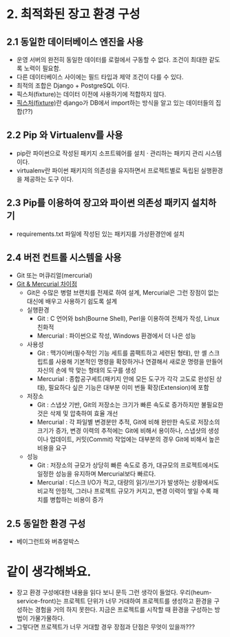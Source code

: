 # 2. 최적화된 장고 환경 구성

## 2.1 동일한 데이터베이스 엔진을 사용

- 운영 서버의 완전히 동일한 데이터를 로컬에서 구동할 수 없다. 조건이 최대한 같도록 노력이 필요함.
- 다른 데이터베이스 사이에는 필드 타입과 제약 조건이 다를 수 있다.
- 최적의 조합은 Django + PostgreSQL 이다.
- 픽스처(fixture)는 데이터 이전에 사용하기에 적합하지 않다.
- [픽스처(fixture)](https://wkdtjsgur100.github.io/django-initial-data/)란 django가 DB에서 import하는 방식을 알고 있는 데이터들의 집합(??)
 

## 2.2 Pip 와 Virtualenv를 사용

- pip란 파이썬으로 작성된 패키지 소프트웨어를 설치 · 관리하는 패키지 관리 시스템 이다.
- virtualenv란 파이썬 패키지의 의존성을 유지하면서 프로젝트별로 독립된 실행환경을 제공하는 도구 이다.


## 2.3 Pip를 이용하여 장고와 파이썬 의존성 패키지 설치하기

- requirements.txt 파일에 작성된 있는 패키지를 가상환경안에 설치


## 2.4 버전 컨트롤 시스템을 사용

- Git 또는 머큐리얼(mercurial)
- [Git & Mercurial 차이점](https://d2.naver.com/helloworld/1011)
    - Git은 수많은 병렬 브랜치를 전제로 하여 설계, Mercurial은 그런 장점이 없는 대신에 배우고 사용하기 쉽도록 설계
    - 실행환경
        - Git : C 언어와 bsh(Bourne Shell), Perl을 이용하여 전체가 작성, Linux 친화적
        - Mercurial : 파이썬으로 작성, Windows 환경에서 더 나은 성능
    - 사용성
        - Git : 맥가이버(필수적인 기능 세트를 콤팩트하고 세련된 형태), 만 셸 스크립트를 사용해 기본적인 명령을 확장하거나 연결해서 새로운 명령을 만들어 자신의 손에 딱 맞는 형태의 도구를 생성
        - Mercurial : 종합공구세트(패키지 안에 모든 도구가 각각 고도로 완성된 상태),  필요하다 싶은 기능은 대부분 이미 번들 확장(Extension)에 포함
    - 저장소
        - Git : 스냅샷 기반, Git의 저장소는 크기가 빠른 속도로 증가하지만 불필요한 것은 삭제 및 압축하여 효율 개선
        - Mercurial : 각 파일별 변경분만 추적, Git에 비해 완만한 속도로 저장소의 크기가 증가,  변경 이력의 추적에는 Git에 비해서 용이하나, 스냅샷의 생성이나 업데이트, 커밋(Commit) 작업에는 대부분의 경우 Git에 비해서 높은 비용을 요구
    - 성능
        - Git : 저장소의 규모가 상당히 빠른 속도로 증가, 대규모의 프로젝트에서도 일정한 성능을 유지하며 Mercurial보다 빠르다.
        - Mercurial : 디스크 I/O가 적고, 대량의 읽기/쓰기가 발생하는 상황에서도 비교적 안정적, 그러나 프로젝트 규모가 커지고, 변경 이력이 쌓일 수록 패치를 병합하는 비용이 증가


## 2.5 동일한 환경 구성

- 베이그런트와 버츄얼박스


# 같이 생각해봐요.

- 장고 환경 구성에대한 내용을 읽다 보니 문득 그런 생각이 들었다.
우리(heum-service-front)는 프로젝트 단위가 너무 거대하여 프로젝트를 생성하고 환경을 구성하는 경험을 거의 하지 못한다.
지금은 프로젝트를 시작할 때 환경을 구성하는 방법이 가물가물하다.
- 그렇다면 프로젝트가 너무 거대할 경우 장점과 단점은 무엇이 있을까???

